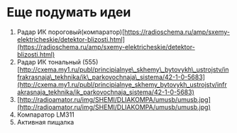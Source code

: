 # Еще подумать идеи

1. Радар ИК пороговый\(компаратор\)[https://radioschema.ru/amp/sxemy-elektricheskie/detektor-blizosti.html](https://radioschema.ru/amp/sxemy-elektricheskie/detektor-blizosti.html)
2. Радар ИК тональный \(555\) [http://cxema.my1.ru/publ/principialnye\_skhemy\_bytovykh\_ustrojstv/infrakrasnaja\_tekhnika/ik\_parkovochnaja\_sistema/42-1-0-5683](http://cxema.my1.ru/publ/principialnye_skhemy_bytovykh_ustrojstv/infrakrasnaja_tekhnika/ik_parkovochnaja_sistema/42-1-0-5683)
3. [http://radioamator.ru/img/SHEMI/DLIAKOMPA/umusb/umusb.jpg](http://radioamator.ru/img/SHEMI/DLIAKOMPA/umusb/umusb.jpg)
4. Компаратор LM311
5. Активная пищалка

